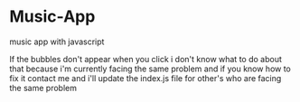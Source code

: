# Music-App
music app with javascript

If the bubbles don't appear when you click i don't know what to do about that 
because i'm currently facing the same problem and if you know how to fix it
contact me and i'll update the index.js file for other's who are facing
the same problem
